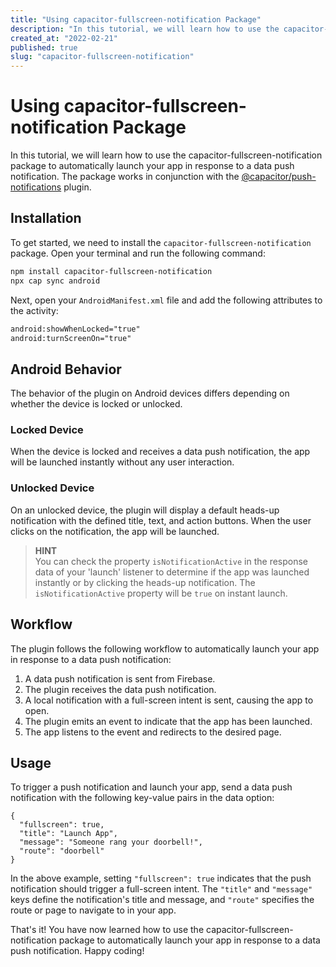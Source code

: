 ```yaml
---
title: "Using capacitor-fullscreen-notification Package"
description: "In this tutorial, we will learn how to use the capacitor-fullscreen-notification package to automatically launch your app in response to a data push notification."
created_at: "2022-02-21"
published: true
slug: "capacitor-fullscreen-notification"
---
```


# Using capacitor-fullscreen-notification Package

In this tutorial, we will learn how to use the capacitor-fullscreen-notification package to automatically launch your app in response to a data push notification. The package works in conjunction with the [@capacitor/push-notifications](https://github.com/ionic-team/capacitor-plugins/tree/main/push-notifications) plugin.

## Installation

To get started, we need to install the `capacitor-fullscreen-notification` package. Open your terminal and run the following command:

```bash
npm install capacitor-fullscreen-notification
npx cap sync android
```

Next, open your `AndroidManifest.xml` file and add the following attributes to the activity:

```xml
android:showWhenLocked="true"
android:turnScreenOn="true"
```

## Android Behavior

The behavior of the plugin on Android devices differs depending on whether the device is locked or unlocked.

### Locked Device

When the device is locked and receives a data push notification, the app will be launched instantly without any user interaction.

### Unlocked Device

On an unlocked device, the plugin will display a default heads-up notification with the defined title, text, and action buttons. When the user clicks on the notification, the app will be launched.

> **HINT**  
> You can check the property `isNotificationActive` in the response data of your 'launch' listener to determine if the app was launched instantly or by clicking the heads-up notification. The `isNotificationActive` property will be `true` on instant launch.

## Workflow

The plugin follows the following workflow to automatically launch your app in response to a data push notification:

1. A data push notification is sent from Firebase.
2. The plugin receives the data push notification.
3. A local notification with a full-screen intent is sent, causing the app to open.
4. The plugin emits an event to indicate that the app has been launched.
5. The app listens to the event and redirects to the desired page.

## Usage

To trigger a push notification and launch your app, send a data push notification with the following key-value pairs in the data option:

```
{
  "fullscreen": true,
  "title": "Launch App",
  "message": "Someone rang your doorbell!",
  "route": "doorbell"
}
```

In the above example, setting `"fullscreen": true` indicates that the push notification should trigger a full-screen intent. The `"title"` and `"message"` keys define the notification's title and message, and `"route"` specifies the route or page to navigate to in your app.

That's it! You have now learned how to use the capacitor-fullscreen-notification package to automatically launch your app in response to a data push notification. Happy coding!